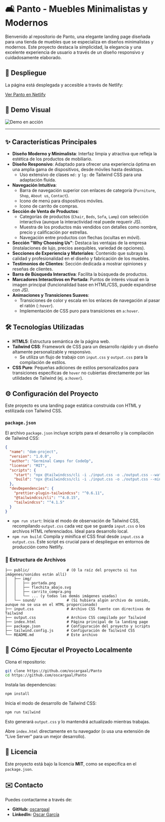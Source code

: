 # 🛋️ Panto - Muebles Minimalistas y Modernos

Bienvenido al repositorio de Panto, una elegante landing page diseñada para una tienda de muebles que se especializa en diseños minimalistas y modernos. Este proyecto destaca la simplicidad, la elegancia y una excelente experiencia de usuario a través de un diseño responsivo y cuidadosamente elaborado.

## 🚀 Despliegue

La página está desplegada y accesible a través de Netlify:

[Ver Panto en Netlify](https://panto-oscargaal.netlify.app/)

## 📸 Demo Visual

![Demo en acción](./img/video-panto.gif)

---

## ✨ Características Principales

- **Diseño Moderno y Minimalista**: Interfaz limpia y atractiva que refleja la estética de los productos de mobiliario.
- **Diseño Responsivo**: Adaptado para ofrecer una experiencia óptima en una amplia gama de dispositivos, desde móviles hasta desktops.
  - Uso extensivo de clases `md:` y `lg:` de Tailwind CSS para una adaptación fluida.
- **Navegación Intuitiva**:
  - Barra de navegación superior con enlaces de categoría (`Furniture`, `Shop`, `About us`, `Contact`).
  - Icono de menú para dispositivos móviles.
  - Icono de carrito de compras.
- **Sección de Venta de Productos**:
  - Categorías de productos (`Chair`, `Beds`, `Sofa`, `Lamp`) con selección interactiva (aunque la interactividad real puede requerir JS).
  - Muestra de los productos más vendidos con detalles como nombre, precio y calificación por estrellas.
  - Navegación entre productos con flechas (ocultas en móvil).
- **Sección "Why Choosing Us"**: Destaca las ventajas de la empresa (instalaciones de lujo, precios asequibles, variedad de opciones).
- **Secciones de Experiencia y Materiales**: Contenido que subraya la calidad y profesionalidad en el diseño y fabricación de los muebles.
- **Testimonios de Clientes**: Sección dedicada a mostrar opiniones y reseñas de clientes.
- **Barra de Búsqueda Interactiva**: Facilita la búsqueda de productos.
- **Marcadores Interactivos en Portada**: Puntos de interés visual en la imagen principal (funcionalidad base en HTML/CSS, puede expandirse con JS).
- **Animaciones y Transiciones Suaves**:
  - Transiciones de color y escala en los enlaces de navegación al pasar el ratón (`:hover`).
  - Implementación de CSS puro para transiciones en `a:hover`.

## 🛠️ Tecnologías Utilizadas

- **HTML5**: Estructura semántica de la página web.
- **Tailwind CSS**: Framework de CSS para un desarrollo rápido y un diseño altamente personalizable y responsivo.
  - Se utiliza un flujo de trabajo con `input.css` y `output.css` para la compilación de estilos.
- **CSS Puro**: Pequeñas adiciones de estilos personalizados para transiciones específicas de `hover` no cubiertas directamente por las utilidades de Tailwind (ej. `a:hover`).

## ⚙️ Configuración del Proyecto

Este proyecto es una landing page estática construida con HTML y estilizada con Tailwind CSS.

### `package.json`

El archivo `package.json` incluye scripts para el desarrollo y la compilación de Tailwind CSS:

```json
{
  "name": "dom-project",
  "version": "1.0.0",
  "author": "Germinal Camps for CodeOp",
  "license": "MIT",
  "scripts": {
    "start": "npx @tailwindcss/cli -i ./input.css -o ./output.css --watch",
    "build": "npx @tailwindcss/cli -i ./input.css -o ./output.css --minify"
  },
  "devDependencies": {
    "prettier-plugin-tailwindcss": "^0.6.11",
    "@tailwindcss/cli": "^4.0.15",
    "tailwindcss": "^4.1.5"
  }
}
```

- `npm run start`: Inicia el modo de observación de Tailwind CSS, recompilando `output.css` cada vez que se guarda `input.css` o los archivos HTML referenciados. Ideal para desarrollo local.
- `npm run build`: Compila y minifica el CSS final desde `input.css` a `output.css`. Este script es crucial para el despliegue en entornos de producción como Netlify.

### 📁 Estructura de Archivos

```
├── public/                 # (O la raíz del proyecto si tus imágenes/sonidos están allí)
│   ├── img/
│   │   ├── portada.png
│   │   ├── flechita_abajo.svg
│   │   ├── carrito_compra.png
│   │   └── ... (y todas las demás imágenes usadas)
│   └── sound/              # (Si hubiera algún archivo de sonido, aunque no se usa en el HTML proporcionado)
├── input.css               # Archivo CSS fuente con directivas de Tailwind
├── output.css              # Archivo CSS compilado por Tailwind
├── index.html              # Página principal de la landing page
├── package.json            # Configuración del proyecto y scripts
├── tailwind.config.js      # Configuración de Tailwind CSS
└── README.md               # Este archivo
```

## 🚀 Cómo Ejecutar el Proyecto Localmente

Clona el repositorio:

```bash
git clone https://github.com/oscargaal/Panto
cd https://github.com/oscargaal/Panto
```

Instala las dependencias:

```bash
npm install
```

Inicia el modo de desarrollo de Tailwind CSS:

```bash
npm run tailwind
```

Esto generará `output.css` y lo mantendrá actualizado mientras trabajas.

Abre `index.html` directamente en tu navegador (o usa una extensión de "Live Server" para un mejor desarrollo).

## 📄 Licencia

Este proyecto está bajo la licencia **MIT**, como se especifica en el `package.json`.

## ✉️ Contacto

Puedes contactarme a través de:

* **GitHub:** [oscargaal](https://github.com/oscargaal)
* **LinkedIn:** [Oscar García](https://www.linkedin.com/in/oscargaal/)
